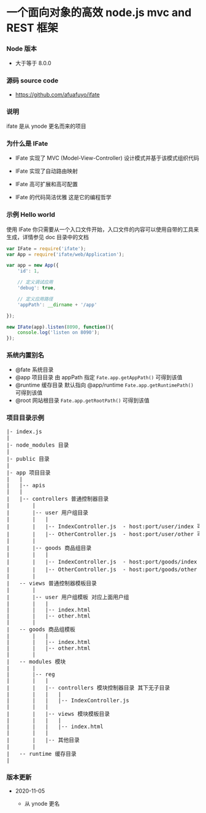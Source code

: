 # 一个面向对象的高效 node.js mvc and REST 框架

### Node 版本

+ 大于等于 8.0.0

### 源码 source code

+ https://github.com/afuafuyo/ifate

### 说明

ifate 是从 ynode 更名而来的项目

### 为什么是 IFate

+ IFate 实现了 MVC (Model-View-Controller) 设计模式并基于该模式组织代码

+ IFate 实现了自动路由映射

+ IFate 高可扩展和高可配置

+ IFate 的代码简洁优雅 这是它的编程哲学

### 示例 Hello world

使用 IFate 你只需要从一个入口文件开始，入口文件的内容可以使用自带的工具来生成，详情参见 doc 目录中的文档

```javascript
var IFate = require('ifate');
var App = require('ifate/web/Application');

var app = new App({
    'id': 1,

    // 定义调试应用
    'debug': true,

    // 定义应用路径
    'appPath': __dirname + '/app'

});

new IFate(app).listen(8090, function(){
    console.log('listen on 8090');
});
```

### 系统内置别名

+ @fate  系统目录
+ @app  项目目录 由 appPath 指定 `Fate.app.getAppPath()` 可得到该值
+ @runtime  缓存目录 默认指向 @app/runtime `Fate.app.getRuntimePath()` 可得到该值
+ @root  网站根目录 `Fate.app.getRootPath()` 可得到该值

### 项目目录示例

<pre>
|- index.js
|
|- node_modules 目录
|
|- public 目录
|
|- app 项目目录
|   |
|   |-- apis
|   |
|   |-- controllers 普通控制器目录
|       |
|       |-- user 用户组目录
|       |   |
|       |   |-- IndexController.js  - host:port/user/index 可以访问到该类
|       |   |-- OtherController.js  - host:port/user/other 可以访问到该类
|       |
|       |-- goods 商品组目录
|       |   |
|       |   |-- IndexController.js  - host:port/goods/index 可以访问到该类
|       |   |-- OtherController.js  - host:port/goods/other 可以访问到该类
|       |
|   -- views 普通控制器模板目录
|       |
|       |-- user 用户组模板 对应上面用户组
|       |   |
|       |   |-- index.html
|       |   |-- other.html
|       |
|   -- goods 商品组模板
|       |   |
|       |   |-- index.html
|       |   |-- other.html
|       |
|   -- modules 模块
|       |
|       |-- reg
|       |   |
|       |   |-- controllers 模块控制器目录 其下无子目录
|       |   |   |
|       |   |   |-- IndexController.js
|       |   |
|       |   |-- views 模块模板目录
|       |   |   |
|       |   |   |-- index.html
|       |   |
|       |   |-- 其他目录
|       |
|   -- runtime 缓存目录
|
</pre>

### 版本更新

+ 2020-11-05

    * 从 ynode 更名

